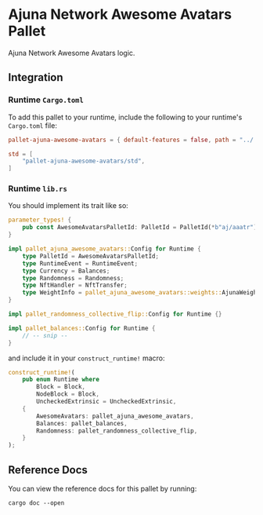 # Ajuna Network Awesome Avatars Pallet

Ajuna Network Awesome Avatars logic.

## Integration

### Runtime `Cargo.toml`

To add this pallet to your runtime, include the following to your runtime's `Cargo.toml` file:

```toml
pallet-ajuna-awesome-avatars = { default-features = false, path = "../../pallets/ajuna-awesome-avatars" }

std = [
    "pallet-ajuna-awesome-avatars/std",
]
```

### Runtime `lib.rs`

You should implement its trait like so:

```rust
parameter_types! {
    pub const AwesomeAvatarsPalletId: PalletId = PalletId(*b"aj/aaatr");
}

impl pallet_ajuna_awesome_avatars::Config for Runtime {
    type PalletId = AwesomeAvatarsPalletId;
    type RuntimeEvent = RuntimeEvent;
    type Currency = Balances;
    type Randomness = Randomness;
    type NftHandler = NftTransfer;
    type WeightInfo = pallet_ajuna_awesome_avatars::weights::AjunaWeight<Runtime>;
}

impl pallet_randomness_collective_flip::Config for Runtime {}

impl pallet_balances::Config for Runtime {
    // -- snip --
}
```

and include it in your `construct_runtime!` macro:

```rust
construct_runtime!(
    pub enum Runtime where
        Block = Block,
        NodeBlock = Block,
        UncheckedExtrinsic = UncheckedExtrinsic,
    {
        AwesomeAvatars: pallet_ajuna_awesome_avatars,
        Balances: pallet_balances,
        Randomness: pallet_randomness_collective_flip,
    }
);
```

## Reference Docs

You can view the reference docs for this pallet by running:

```
cargo doc --open
```
